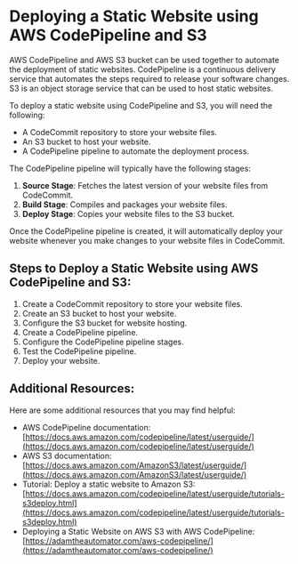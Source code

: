 # Deploying a Static Website using AWS CodePipeline and S3

AWS CodePipeline and AWS S3 bucket can be used together to automate the deployment of static websites. CodePipeline is a continuous delivery service that automates the steps required to release your software changes. S3 is an object storage service that can be used to host static websites.

To deploy a static website using CodePipeline and S3, you will need the following:

- A CodeCommit repository to store your website files.
- An S3 bucket to host your website.
- A CodePipeline pipeline to automate the deployment process.

The CodePipeline pipeline will typically have the following stages:

1. **Source Stage**: Fetches the latest version of your website files from CodeCommit.
2. **Build Stage**: Compiles and packages your website files.
3. **Deploy Stage**: Copies your website files to the S3 bucket.

Once the CodePipeline pipeline is created, it will automatically deploy your website whenever you make changes to your website files in CodeCommit.

## Steps to Deploy a Static Website using AWS CodePipeline and S3:

1. Create a CodeCommit repository to store your website files.
2. Create an S3 bucket to host your website.
3. Configure the S3 bucket for website hosting.
4. Create a CodePipeline pipeline.
5. Configure the CodePipeline pipeline stages.
6. Test the CodePipeline pipeline.
7. Deploy your website.

## Additional Resources:

Here are some additional resources that you may find helpful:

- AWS CodePipeline documentation: [https://docs.aws.amazon.com/codepipeline/latest/userguide/](https://docs.aws.amazon.com/codepipeline/latest/userguide/)
- AWS S3 documentation: [https://docs.aws.amazon.com/AmazonS3/latest/userguide/](https://docs.aws.amazon.com/AmazonS3/latest/userguide/)
- Tutorial: Deploy a static website to Amazon S3: [https://docs.aws.amazon.com/codepipeline/latest/userguide/tutorials-s3deploy.html](https://docs.aws.amazon.com/codepipeline/latest/userguide/tutorials-s3deploy.html)
- Deploying a Static Website on AWS S3 with AWS CodePipeline: [https://adamtheautomator.com/aws-codepipeline/](https://adamtheautomator.com/aws-codepipeline/)

